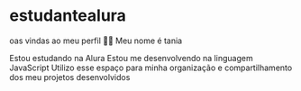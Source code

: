# estudantealura
oas vindas ao meu perfil 💙💙
Meu nome é tania

Estou estudando na Alura
Estou me desenvolvendo na linguagem JavaScript
Utilizo esse espaço para minha organização e compartilhamento dos meu projetos desenvolvidos
